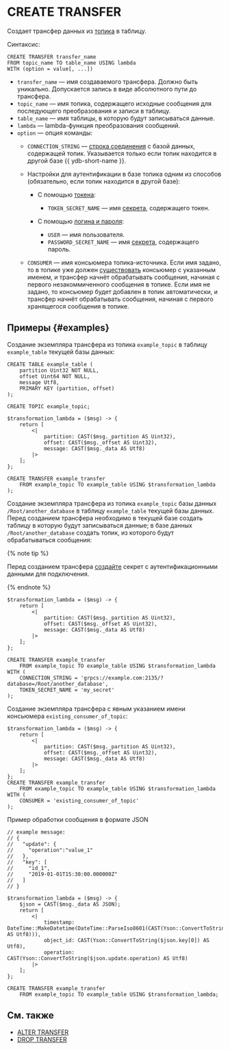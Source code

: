 # CREATE TRANSFER

Создает трансфер данных из [топика](../../../concepts/topic.md) в таблицу.

Синтаксис:

```yql
CREATE TRANSFER transfer_name 
FROM topic_name TO table_name USING lambda
WITH (option = value[, ...])
```

* `transfer_name` — имя создаваемого трансфера. Должно быть уникально. Допускается запись в виде абсолютного пути до трансфера.
* `topic_name` — имя топика, содержащего исходные сообщения для последующего преобразования и записи в таблицу.
* `table_name` — имя таблицы, в которую будут записываться данные.
* `lambda` — lambda-функция преобразования сообщений.
* `option` — опция команды:
  * `CONNECTION_STRING` — [строка соединения](../../../concepts/connect.md#connection_string) с базой данных, содержащей топик. Указывается только если топик находится в другой базе {{ ydb-short-name }}.
  * Настройки для аутентификации в базе топика одним из способов (обязательно, если топик находится в другой базе):

    * С помощью [токена](../../../recipes/ydb-sdk/auth-access-token.md):

      * `TOKEN_SECRET_NAME` — имя [секрета](../../../concepts/datamodel/secrets.md), содержащего токен.

    * С помощью [логина и пароля](../../../recipes/ydb-sdk/auth-static.md):

      * `USER` — имя пользователя.
      * `PASSWORD_SECRET_NAME` — имя [секрета](../../../concepts/datamodel/secrets.md), содержащего пароль.

  * `CONSUMER` — имя консьюмера топика-источника. Если имя задано, то в топике уже должен [существовать](alter-topic.md#add-consumer) консьюмер с указанным именем, и трансфер начнёт обрабатывать сообщения, начиная с первого незакоммиченного сообщения в топике. Если имя не задано, то консьюмер будет добавлен в топик автоматически, и трансфер начнёт обрабатывать сообщения, начиная с первого хранящегося сообщения в топике.

## Примеры {#examples}

Создание экземпляра трансфера из топика `example_topic` в таблицу `example_table` текущей базы данных:

```yql
CREATE TABLE example_table (
    partition Uint32 NOT NULL,
    offset Uint64 NOT NULL,
    message Utf8,
    PRIMARY KEY (partition, offset)
);

CREATE TOPIC example_topic;

$transformation_lambda = ($msg) -> {
    return [
        <|
            partition: CAST($msg._partition AS Uint32),
            offset: CAST($msg._offset AS Uint32),
            message: CAST($msg._data AS Utf8)
        |>
    ];
};

CREATE TRANSFER example_transfer
    FROM example_topic TO example_table USING $transformation_lambda
);

```

Создание экземпляра трансфера из топика `example_topic` базы данных `/Root/another_database` в таблицу `example_table` текущей базы данных. Перед созданием трансфера необходимо в текущей базе создать таблицу в которую будут записываться данные; в базе данных `/Root/another_database` создать топик, из которого будут обрабатываться сообщения:

{% note tip %}

Перед созданием трансфера [создайте](create-object-type-secret.md) секрет с аутентификационными данными для подключения.

{% endnote %}

```yql
$transformation_lambda = ($msg) -> {
    return [
        <|
            partition: CAST($msg._partition AS Uint32),
            offset: CAST($msg._offset AS Uint32),
            message: CAST($msg._data AS Utf8)
        |>
    ];
};

CREATE TRANSFER example_transfer
    FROM example_topic TO example_table USING $transformation_lambda
WITH (
    CONNECTION_STRING = 'grpcs://example.com:2135/?database=/Root/another_database',
    TOKEN_SECRET_NAME = 'my_secret'
);
```

Создание экземпляра трансфера с явным указанием имени консьюмера `existing_consumer_of_topic`:

```yql
$transformation_lambda = ($msg) -> {
    return [
        <|
            partition: CAST($msg._partition AS Uint32),
            offset: CAST($msg._offset AS Uint32),
            message: CAST($msg._data AS Utf8)
        |>
    ];
};
CREATE TRANSFER example_transfer
    FROM example_topic TO example_table USING $transformation_lambda
WITH (
    CONSUMER = 'existing_consumer_of_topic'
);
```

Пример обработки сообщения в формате JSON

```yql
// example message:
// {
//   "update": {
//     "operation":"value_1"
//   },
//   "key": [
//     "id_1",
//     "2019-01-01T15:30:00.000000Z"
//   ]
// }

$transformation_lambda = ($msg) -> {
    $json = CAST($msg._data AS JSON);
    return [
        <|
            timestamp: DateTime::MakeDatetime(DateTime::ParseIso8601(CAST(Yson::ConvertToString($json.key[1]) AS Utf8))),
            object_id: CAST(Yson::ConvertToString($json.key[0]) AS Utf8),
            operation: CAST(Yson::ConvertToString($json.update.operation) AS Utf8)
        |>
    ];
};

CREATE TRANSFER example_transfer
    FROM example_topic TO example_table USING $transformation_lambda;
```


## См. также

* [ALTER TRANSFER](alter-transfer.md)
* [DROP TRANSFER](drop-transfer.md)
